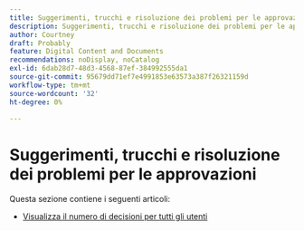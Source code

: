 ```yaml
---
title: Suggerimenti, trucchi e risoluzione dei problemi per le approvazioni
description: Suggerimenti, trucchi e risoluzione dei problemi per le approvazioni
author: Courtney
draft: Probably
feature: Digital Content and Documents
recommendations: noDisplay, noCatalog
exl-id: 6dab28d7-48d3-4568-87ef-384992555da1
source-git-commit: 95679dd71ef7e4991853e63573a387f26321159d
workflow-type: tm+mt
source-wordcount: '32'
ht-degree: 0%

---
```


# Suggerimenti, trucchi e risoluzione dei problemi per le approvazioni

Questa sezione contiene i seguenti articoli:

* [Visualizza il numero di decisioni per tutti gli utenti](/help/quicksilver/review-and-approve-work/tips-tricks-troubleshooting-approvals/view-number-of-decisions-for-users.md)
